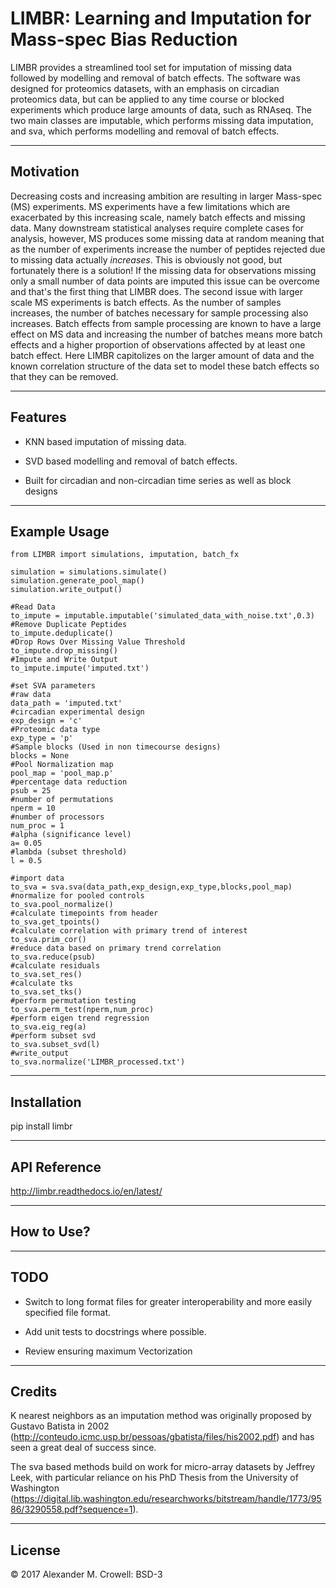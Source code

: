 LIMBR: Learning and Imputation for Mass-spec Bias Reduction
===========================================================

LIMBR provides a streamlined tool set for imputation of missing data followed by modelling and removal of batch effects.  The software was designed for proteomics datasets, with an emphasis on circadian 
proteomics data, but can be applied to any time course or blocked experiments which produce large amounts of data, such as RNAseq. The two main classes are imputable, which performs missing data imputation, and sva, which performs 
modelling and removal of batch effects.

----------
Motivation
----------

Decreasing costs and increasing ambition are resulting in larger Mass-spec (MS) experiments.  MS experiments have a few limitations which are exacerbated by this increasing scale, namely batch effects and missing data.  Many 
downstream statistical analyses require complete cases for analysis, however, MS produces some missing data at random meaning that as the number of experiments increase the number of peptides rejected due to missing data actually 
*increases*.  This is obviously not good, but fortunately there is a solution!  If the missing data for observations missing only a small number of data points are imputed this issue can be overcome and that's the first thing that 
LIMBR does.  The second issue with larger scale MS experiments is batch effects.  As the number of samples increases, the number of batches necessary for sample processing also increases.  Batch effects from sample processing are 
known to have a large effect on MS data and increasing the number of batches means more batch effects and a higher proportion of observations affected by at least one batch effect.  Here LIMBR capitolizes on the larger amount of 
data and the known correlation structure of the data set to model these batch effects so that they can be removed.

--------
Features
--------

* KNN based imputation of missing data.

* SVD based modelling and removal of batch effects.

* Built for circadian and non-circadian time series as well as block designs

-------------
Example Usage
-------------

```
from LIMBR import simulations, imputation, batch_fx

simulation = simulations.simulate()
simulation.generate_pool_map()
simulation.write_output()

#Read Data
to_impute = imputable.imputable('simulated_data_with_noise.txt',0.3)
#Remove Duplicate Peptides
to_impute.deduplicate()
#Drop Rows Over Missing Value Threshold
to_impute.drop_missing()
#Impute and Write Output
to_impute.impute('imputed.txt')

#set SVA parameters
#raw data
data_path = 'imputed.txt'
#circadian experimental design
exp_design = 'c'
#Proteomic data type
exp_type = 'p'
#Sample blocks (Used in non timecourse designs)
blocks = None
#Pool Normalization map
pool_map = 'pool_map.p'
#percentage data reduction
psub = 25
#number of permutations
nperm = 10
#number of processors
num_proc = 1
#alpha (significance level)
a= 0.05
#lambda (subset threshold)
l = 0.5

#import data
to_sva = sva.sva(data_path,exp_design,exp_type,blocks,pool_map)
#normalize for pooled controls
to_sva.pool_normalize()
#calculate timepoints from header
to_sva.get_tpoints()
#calculate correlation with primary trend of interest
to_sva.prim_cor()
#reduce data based on primary trend correlation
to_sva.reduce(psub)
#calculate residuals
to_sva.set_res()
#calculate tks
to_sva.set_tks()
#perform permutation testing
to_sva.perm_test(nperm,num_proc)
#perform eigen trend regression
to_sva.eig_reg(a)
#perform subset svd
to_sva.subset_svd(l)
#write_output
to_sva.normalize('LIMBR_processed.txt')
```

------------
Installation
------------

pip install limbr

-------------
API Reference
-------------

http://limbr.readthedocs.io/en/latest/

-----------
How to Use?
-----------

----
TODO
----

* Switch to long format files for greater interoperability and more easily specified file format.

* Add unit tests to docstrings where possible.

* Review ensuring maximum Vectorization

-------
Credits
-------

K nearest neighbors as an imputation method was originally proposed by Gustavo Batista in 2002 (http://conteudo.icmc.usp.br/pessoas/gbatista/files/his2002.pdf) and has seen a great deal of success since.

The sva based methods build on work for micro-array datasets by Jeffrey Leek, with particular reliance on his PhD Thesis from the University of Washington (https://digital.lib.washington.edu/researchworks/bitstream/handle/1773/9586/3290558.pdf?sequence=1).

-------
License
-------

© 2017 Alexander M. Crowell: BSD-3
